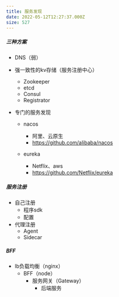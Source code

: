 ```yaml
---
title: 服务发现
date: 2022-05-12T12:27:37.000Z
size: 527
---
```

##### 三种方案

- DNS（弱）
- 强一致性的kv存储（服务注册中心）
  - Zookeeper
  - etcd
  - Consul
  - Registrator

- 专门的服务发现

  - nacos

    - 阿里、云原生
    - https://github.com/alibaba/nacos

  - eureka

    - Netflix、aws
    - https://github.com/Netflix/eureka

    

##### 服务注册

- 自己注册
  - 程序sdk
  - 配置
- 代理注册
  - Agent
  - Sidecar



##### BFF

- lb负载均衡（nginx）
  - BFF（node）
    - 服务网关（Gateway）
      - 后端服务

